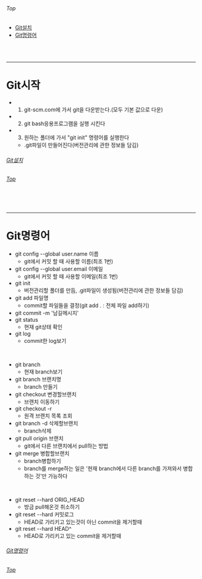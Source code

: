 <br/>

###### Top

  - [Git설치](#git시작)
  - [Git명령어](#git명령어)

<br/>
<br/>

***

# Git시작
  - 1. git-scm.com에 가서 git을 다운받는다.(모두 기본 값으로 다운)
  - 2. git bash응용프로그램을 실행 시킨다
  - 3. 원하는 폴더에 가서 "git init" 명령어를 실행한다
    - .git파일이 만들어진다(버전관리에 관한 정보들 담김)

###### [Git설치](#git시작)
###### [Top](#top)

<br/>
<br/>

***

# Git명령어
  - git config --global user.name 이름
    - git에서 커밋 할 때 사용할 이름(최조 1번)
  - git config --global user.email 이메일
    - git에서 커밋 할 때 사용할 이메일(최조 1번)
  - git init
    - 버전관리할 폴더를 만듬, .git파일이 생성됨(버전관리에 관한 정보들 담김)
  - git add 파일명
    - commit할 파일들을 결정(git add . : 전체 파일 add하기)
  - git commit -m '남길메시지'
  - git status
    - 현재 git상태 확인
  - git log
    - commit한 log보기

<br/>

  - git branch
    - 현재 branch보기
  - git branch 브랜치명
    - branch 만들기
  - git checkout 변경할브랜치
    - 브랜치 이동하기
  - git checkout -r
    - 원격 브랜치 목록 조회
  - git branch -d 삭제할브랜치
    - branch삭제
  - git pull origin 브랜치
    - git에서 다른 브랜치에서 pull하는 방법
  - git merge 병합할브랜치
    - branch병합하기
    - branch를 merge하는 일은 '현재 branch에서 다른 branch를 가져와서 병합하는 것'만 가능하다

<br/>

  - git reset --hard ORIG_HEAD
    - 방금 pull해온것 취소하기
  - git reset --hard 커밋로그
    - HEAD로 가리키고 있는것이 아닌 commit을 제거할때
  - git reset --hard HEAD^
    - HEAD로 가리키고 있는 commit을 제거할때

###### [Git명령어](#git명령어)
###### [Top](#top)

<br/>
<br/>

